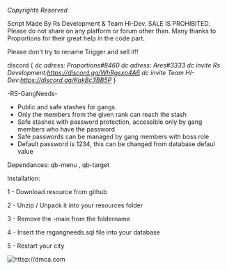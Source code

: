*Copyrights Reserved*

Script Made By Rs Development & Team HI-Dev. SALE IS PROHIBITED.
Please do not share on any platform or forum other than.
Many thanks to Proportions for their great help in the code part.

Please don't try to rename Trigger and sell it!!

discord {
   *dc adress: Proportions#8460*
   *dc adress: Ares#3333*
   *dc invite Rs Development:https://discord.gg/WhRgsxp4A6* 
   *dc invite Team HI-Dev:https://discord.gg/KakBc3BB5P*
}

-RS-GangNeeds-

- Public and safe stashes for gangs.
- Only the members from the given rank can reach the stash
- Safe stashes with password protection, accessible only by gang members who have the password
- Safe passwords can be managed by gang members with boss role
- Default password is 1234, this can be changed from database defaul value

Dependances: qb-menu , qb-target

Installation:

1 - Download resource from github

2 - Unzip / Unpack it into your resources folder

3 - Remove the -main from the foldername

4 - Insert the rsgangneeds.sql file into your database

5 - Restart your city


![httsp://dmca.com](https://user-images.githubusercontent.com/84734782/198709981-71cc0e0d-9a94-4d1b-9c54-99791c640382.png)

